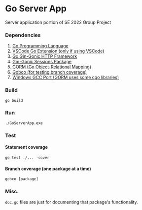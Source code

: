 # Go Server App
Server application portion of SE 2022 Group Project

### Dependencies
1. [Go Programming Language](https://go.dev/dl/)
2. [VSCode Go Extension (only if using VSCode)](https://marketplace.visualstudio.com/items?itemName=golang.Go)
3. [Go Gin-Gonic HTTP Framework](https://github.com/gin-gonic/gin)
4. [Gin-Gonic Sessions Package](https://github.com/gin-contrib/sessions)
5. [GORM (Go Object-Relational Mapping)](https://gorm.io/index.html)
6. [Gobco (for testing branch coverage)](https://github.com/rillig/gobco)
7. [Windows GCC Port (GORM uses some cgo libraries)](https://sourceforge.net/projects/tdm-gcc/)

### Build
```go build```

### Run
```./GoServerApp.exe```

### Test
#### Statement coverage
```go test ./... -cover```
#### Branch coverage (one package at a time)
```gobco [package]```

### Misc.
`doc.go` files are just for documenting that package's functionality.